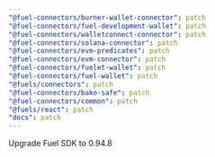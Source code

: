 ```yaml
---
"@fuel-connectors/burner-wallet-connector": patch
"@fuel-connectors/fuel-development-wallet": patch
"@fuel-connectors/walletconnect-connector": patch
"@fuel-connectors/solana-connector": patch
"@fuel-connectors/evm-predicates": patch
"@fuel-connectors/evm-connector": patch
"@fuel-connectors/fuelet-wallet": patch
"@fuel-connectors/fuel-wallet": patch
"@fuels/connectors": patch
"@fuel-connectors/bako-safe": patch
"@fuel-connectors/common": patch
"@fuels/react": patch
"docs": patch
---
```


Upgrade Fuel SDK to 0.94.8
